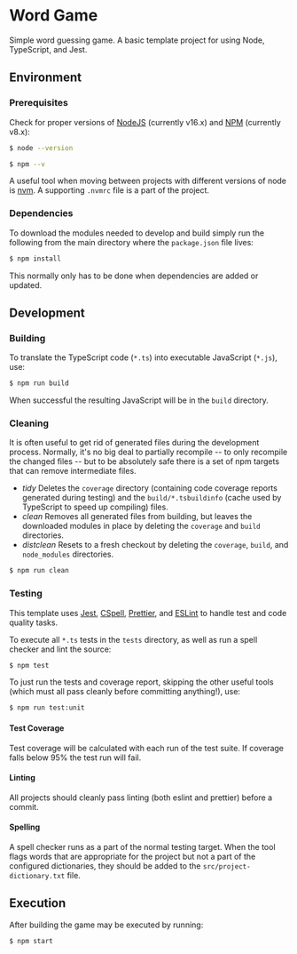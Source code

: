 # Word Game

Simple word guessing game. A basic template project for using Node, TypeScript, and Jest.

## Environment

### Prerequisites

Check for proper versions of [NodeJS](https://nodejs.org/en/) (currently v16.x) and [NPM](https://www.npmjs.com/) (currently v8.x):

```bash
$ node --version

$ npm --v
```

A useful tool when moving between projects with different versions of node is [nvm](https://github.com/nvm-sh/nvm). A supporting `.nvmrc` file is a part of the project.

### Dependencies

To download the modules needed to develop and build simply run the following from the main directory where the `package.json` file lives:
```bash
$ npm install
```

This normally only has to be done when dependencies are added or updated.

<!---
Research this a bit more and add instructions about what to install in prod and what not to...
For a production build (avoid installing test and optional dependencies) use:
```bash
npm install --only=production --no-optional
```
Or do I really care about this?
-->

## Development

### Building

To translate the TypeScript code (`*.ts`) into executable JavaScript (`*.js`), use:
```bash
$ npm run build
```

When successful the resulting JavaScript will be in the `build` directory.

### Cleaning

It is often useful to get rid of generated files during the development process. Normally, it's no big deal to partially recompile -- to only recompile the changed files -- but to be absolutely safe there is a set of npm targets that can remove intermediate files.
* _tidy_ Deletes the `coverage` directory (containing code coverage reports generated during testing) and the `build/*.tsbuildinfo` (cache used by TypeScript to speed up compiling) files.
* _clean_ Removes all generated files from building, but leaves the downloaded modules in place by deleting the `coverage` and `build` directories.
* _distclean_ Resets to a fresh checkout by deleting the `coverage`, `build`, and `node_modules` directories.
```bash
$ npm run clean
```

### Testing

This template uses [Jest](https://facebook.github.io/jest/), [CSpell](https://github.com/streetsidesoftware/cspell), [Prettier](https://prettier.io/), and [ESLint](https://eslint.org/) to handle test and code quality tasks.

To execute all `*.ts` tests in the `tests` directory, as well as run a spell checker and lint the source:
```bash
$ npm test
```

To just run the tests and coverage report, skipping the other useful tools (which must all pass cleanly before committing anything!), use:
```bash
$ npm run test:unit
```

#### Test Coverage

Test coverage will be calculated with each run of the test suite. If coverage falls below 95% the test run will fail.

#### Linting

All projects should cleanly pass linting (both eslint and prettier) before a commit.

#### Spelling

A spell checker runs as a part of the normal testing target. When the tool flags words that are appropriate for the project but not a part of the configured dictionaries, they should be added to the `src/project-dictionary.txt` file.

## Execution

After building the game may be executed by running:
```bash
$ npm start
```
